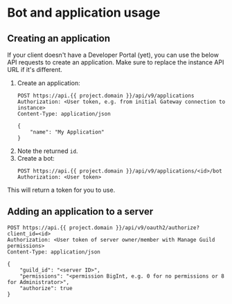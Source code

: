 # Bot and application usage

## Creating an application

If your client doesn't have a Developer Portal (yet), you can use the below API requests to create an application.
Make sure to replace the instance API URL if it's different.

1. Create an application:
	```http
	POST https://api.{{ project.domain }}/api/v9/applications
	Authorization: <User token, e.g. from initial Gateway connection to instance>
	Content-Type: application/json

	{
		"name": "My Application"
	}
	```
2. Note the returned `id`.
3. Create a bot:
	```http
	POST https://api.{{ project.domain }}/api/v9/applications/<id>/bot
	Authorization: <User token>
	```

This will return a token for you to use.

## Adding an application to a server

```http
POST https://api.{{ project.domain }}/api/v9/oauth2/authorize?client_id=<id>
Authorization: <User token of server owner/member with Manage Guild permissions>
Content-Type: application/json

{
	"guild_id": "<server ID>",
	"permissions": "<permission BigInt, e.g. 0 for no permissions or 8 for Administrator>",
	"authorize": true
}
```
